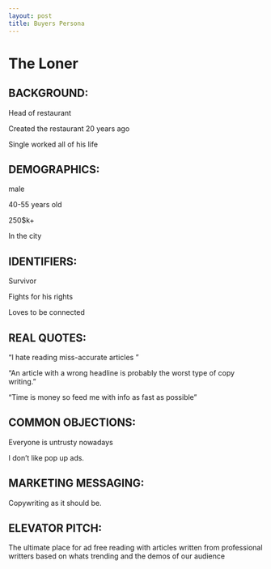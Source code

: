 ```yaml
---
layout: post
title: Buyers Persona 
---
```

<h1>The Loner </h1>

<h2>BACKGROUND:</h2>
<p>Head of restaurant</p>
<p>Created the restaurant 20 years ago</p>
<p>Single worked all of his life</p>
<h2>DEMOGRAPHICS:</h2>
<p>male</p>
<p>40-55 years old</p>
<p>250$k+</p>
<p>In the city</p>
<h2>IDENTIFIERS:</h2>
<p>Survivor </p>
<p>Fights for his rights </p>
<p>Loves to be connected </p>
<h2>REAL QUOTES:</h2>
<p> “I hate reading miss-accurate articles ”</p>
<p>“An article with a wrong headline is probably the worst type of copy writing.”</p>
<p>“Time is money so feed me with info as fast as possible”</p>
<h2>COMMON OBJECTIONS:</h2>
<p>Everyone is untrusty nowadays</p>
<p>I don’t like pop up ads.</p>
<h2>MARKETING MESSAGING:</h2>
<p>Copywriting as it should be.</p>
<h2>ELEVATOR PITCH:</h2>
<p>The ultimate place for ad free reading with articles written from professional writters based on whats trending and the demos of our audience </p>
